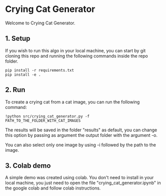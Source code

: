 # Crying Cat Generator

Welcome to Crying Cat Generator.



## 1. Setup

If you wish to run this algo in your local machine, you can start by git cloning this repo and running the following commands inside the repo folder.

```
pip install -r requirements.txt
pip install -e .
```

## 2. Run

To create a crying cat from a cat image, you can run the following command:

```
!python src/crying_cat_generator.py -f PATH_TO_THE_FOLDER_WITH_CAT_IMAGES
```

The results will be saved in the folder "results" as default, you can change this option by passing as argument the output folder with the argument -o.

You can also select only one image by using -i followed by the path to the image.

## 3. Colab demo

A simple demo was created using colab. You don't need to install in your local machine, you just need to open the file "crying_cat_generator.ipynb" in the google colab and follow colab instructions.


